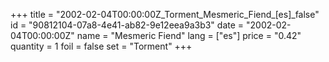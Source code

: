 +++
title = "2002-02-04T00:00:00Z_Torment_Mesmeric_Fiend_[es]_false"
id = "90812104-07a8-4e41-ab82-9e12eea9a3b3"
date = "2002-02-04T00:00:00Z"
name = "Mesmeric Fiend"
lang = ["es"]
price = "0.42"
quantity = 1
foil = false
set = "Torment"
+++
